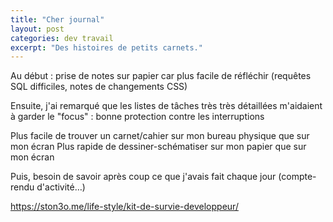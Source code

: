 ```yaml
---
title: "Cher journal"
layout: post
categories: dev travail
excerpt: "Des histoires de petits carnets."
---
```


Au début : prise de notes sur papier car plus facile de réfléchir (requêtes SQL difficiles, notes de changements CSS)

Ensuite, j'ai remarqué que les listes de tâches très très détaillées m'aidaient à garder le "focus" : bonne protection contre les interruptions

Plus facile de trouver un carnet/cahier sur mon bureau physique que sur mon écran
Plus rapide de dessiner-schématiser sur mon papier que sur mon écran

Puis, besoin de savoir après coup ce que j'avais fait chaque jour (compte-rendu d'activité…)


https://ston3o.me/life-style/kit-de-survie-developpeur/

